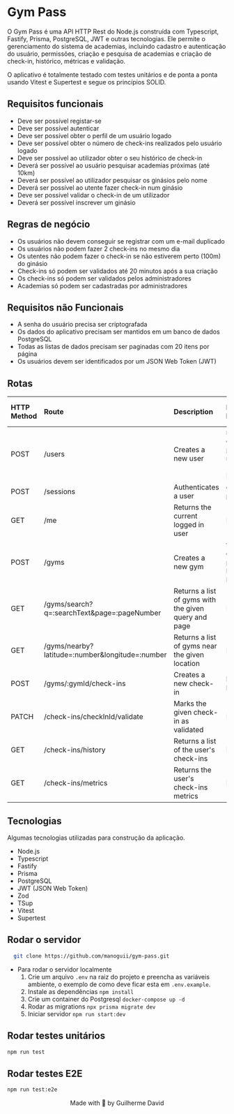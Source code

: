 # Gym Pass

O Gym Pass é uma API HTTP Rest do Node.js construída com Typescript, Fastify, Prisma, PostgreSQL, JWT e outras tecnologias. Ele permite o gerenciamento do sistema de academias, incluindo cadastro e autenticação do usuário, permissões, criação e pesquisa de academias e criação de check-in, histórico, métricas e validação.

O aplicativo é totalmente testado com testes unitários e de ponta a ponta usando Vitest e Supertest e segue os princípios SOLID.

## Requisitos funcionais

- Deve ser possível registar-se
- Deve ser possível autenticar
- Deve ser possível obter o perfil de um usuário logado
- Deve ser possível obter o número de check-ins realizados pelo usuário logado
- Deve ser possível ao utilizador obter o seu histórico de check-in
- Deverá ser possível ao usuário pesquisar academias próximas (até 10km)
- Deverá ser possível ao utilizador pesquisar os ginásios pelo nome
- Deverá ser possível ao utente fazer check-in num ginásio
- Deve ser possível validar o check-in de um utilizador
- Deverá ser possível inscrever um ginásio

## Regras de negócio

- Os usuários não devem conseguir se registrar com um e-mail duplicado
- Os usuários não podem fazer 2 check-ins no mesmo dia
- Os utentes não podem fazer o check-in se não estiverem perto (100m) do ginásio
- Check-ins só podem ser validados até 20 minutos após a sua criação
- Os check-ins só podem ser validados pelos administradores
- Academias só podem ser cadastradas por administradores

## Requisitos não Funcionais

- A senha do usuário precisa ser criptografada
- Os dados do aplicativo precisam ser mantidos em um banco de dados PostgreSQL
- Todas as listas de dados precisam ser paginadas com 20 itens por página
- Os usuários devem ser identificados por um JSON Web Token (JWT)

## Rotas

|HTTP Method|Route|Description|Request body|Requires authentication token?|Requires admin permission?|
|:----|:----|:----|:----|:----|:----|
|POST|/users|Creates a new user|name            email            password            role (ADMIN or MEMBER)| | |
|POST|/sessions|Authenticates a user|email            password| | |
|GET|/me|Returns the current logged in user|N/A|✔️| |
|POST|/gyms|Creates a new gym|title            description            phone            latitude            longitude|✔️|✔️|
|GET|/gyms/search?q=:searchText&page=:pageNumber|Returns a list of gyms with the given query and page|N/A|✔️| |
|GET|/gyms/nearby?latitude=:number&longitude=:number|Returns a list of gyms near the given location|N/A|✔️| |
|POST|/gyms/:gymId/check-ins|Creates a new check-in|latitude            longitude|✔️| |
|PATCH|/check-ins/checkInId/validate|Marks the given check-in as validated|N/A|✔️|✔️|
|GET|/check-ins/history|Returns a list of the user's check-ins|N/A|✔️| |
|GET|/check-ins/metrics|Returns the user's check-ins metrics|N/A|✔️| |

## Tecnologias

Algumas tecnologias utilizadas para construção da aplicação.

- Node.js
- Typescript
- Fastify
- Prisma
- PostgreSQL
- JWT (JSON Web Token)
- Zod
- TSup
- Vitest
- Supertest

## Rodar o servidor

```sh title="Clone o repositório"
  git clone https://github.com/manoguii/gym-pass.git
```

- Para rodar o servidor localmente
  1. Crie um arquivo ```.env``` na raiz do projeto e preencha as variáveis ambiente, o exemplo de como deve ficar esta em ```.env.example```.
  2. Instale as dependências ```npm install```
  3. Crie um container do Postgresql ```docker-compose up -d```
  4. Rodar as migrations ```npx prisma migrate dev```
  5. Iniciar servidor ```npm run start:dev```

## Rodar testes unitários

```zsh
npm run test
```

## Rodar testes E2E

```zsh
npm run test:e2e
```

<center>Made with 💙 by Guilherme David</center>
